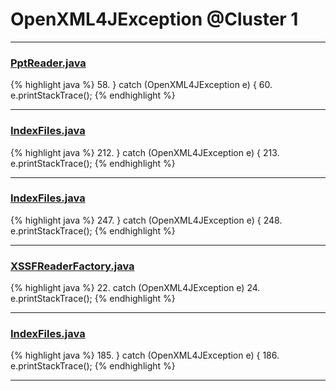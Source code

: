 # OpenXML4JException @Cluster 1

***

### [PptReader.java](https://searchcode.com/codesearch/view/14046023/)
{% highlight java %}
58. } catch (OpenXML4JException e) {
60.   e.printStackTrace();
{% endhighlight %}

***

### [IndexFiles.java](https://searchcode.com/codesearch/view/94960725/)
{% highlight java %}
212. } catch (OpenXML4JException e) {
213.   e.printStackTrace();
{% endhighlight %}

***

### [IndexFiles.java](https://searchcode.com/codesearch/view/94960725/)
{% highlight java %}
247. } catch (OpenXML4JException e) {
248.   e.printStackTrace();
{% endhighlight %}

***

### [XSSFReaderFactory.java](https://searchcode.com/codesearch/view/110658583/)
{% highlight java %}
22. catch (OpenXML4JException e)
24.     e.printStackTrace();
{% endhighlight %}

***

### [IndexFiles.java](https://searchcode.com/codesearch/view/94960725/)
{% highlight java %}
185. } catch (OpenXML4JException e) {
186.   e.printStackTrace();
{% endhighlight %}

***

